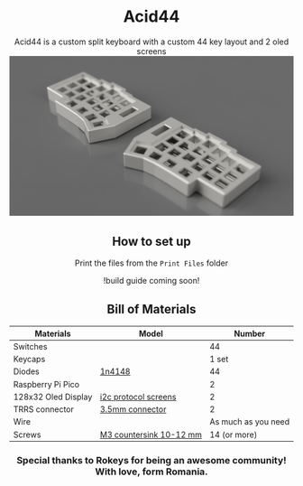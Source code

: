 <div align="center">

# Acid44 
Acid44 is a custom split keyboard with a custom 44 key layout and 2 oled screens
![render](https://github.com/IstratieStefan/Acid44/blob/main/Renders/45degree.PNG)

## How to set up 

Print the files from the `Print Files` folder

!build guide coming soon!
## Bill of Materials
|Materials|Model|Number|
|---------|-----|------|
|Switches| |44|
|Keycaps| |1 set|
|Diodes|[1n4148](https://www.amazon.com/McIgIcM-1n4148-switching-Standard-Through/dp/B06XB1R2NK/ref=sr_1_3?keywords=1n4148&qid=1673643431&sr=8-3)|44|
|Raspberry Pi Pico| |2|
|128x32 Oled Display|[i2c protocol screens](https://www.amazon.com/MakerFocus-Display-SSD1306-3-3V-5V-Arduino/dp/B079BN2J8V)| 2|
|TRRS connector|[3.5mm connector](https://www.sparkfun.com/products/11570)|2|
|Wire|  | As much as you need|
|Screws|[M3 countersink 10-12 mm](https://www.amazon.com/binifiMux-360pcs-Countersunk-Phillips-Machine/dp/B08N5XDHMW/ref=sr_1_3?crid=2PYPUDT2PTZOA&keywords=m3+countersunk+screws&qid=1673643479&sprefix=m3+countersunk+screws%2Caps%2C199&sr=8-3)|14 (or more)|

### Special thanks to Rokeys for being an awesome community! With love, form Romania.
</div>
